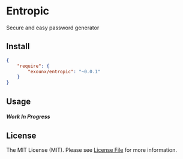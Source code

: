 # Entropic
Secure and easy password generator

## Install

``` json
{
    "require": {
        "exounx/entropic": "~0.0.1"
    }
}
```

## Usage

##### Work In Progress 

## License

The MIT License (MIT). Please see [License File](https://github.com/ExoUNX/Entropic/blob/master/LICENSE) for more information.